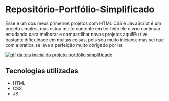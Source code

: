 # Repositório-Portfólio-Simplificado
Esse é um dos meus primeiros projetos com HTML CSS e JavaScript é um projeto simples, mas estou muito contente em ter feito ele e vou continuar estudando para melhorar e compartilhar novos projetos aqui!Eu tive bastante dificuldade em muitas coisas, pois sou muito iniciante mas sei que com a pratica se leva a perfeição muito obrigado por ler.

[<img src="animação.gif" alt="gif da tela inicial do projeto portfólio simplificado">](https://gustavo-gsilva.github.io/portfolio-simplicado/)

## Tecnologias utilizadas
- HTML
- CSS
- JS
